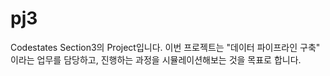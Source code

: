 # pj3
Codestates Section3의 Project입니다.
이번 프로젝트는 "데이터 파이프라인 구축" 이라는 업무를 담당하고, 진행하는 과정을 시뮬레이션해보는 것을 목표로 합니다.
